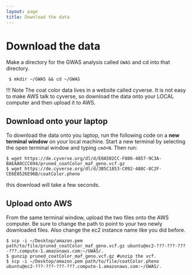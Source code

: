```yaml
---
layout: page
title: Download the data
---
```


Download the data
=================

Make a directory for the GWAS analysis called `GWAS` and cd into that directory.

```
 $ mkdir ~/GWAS && cd ~/GWAS
```
!!! Note
    The coat color data lives in a website called cyverse. It is not easy to make AWS talk to cyverse, so download the data onto your LOCAL computer and then upload it to AWS.

## Download onto your laptop

To download the data onto you laptop, run the following code on a **new terminal window** on your local machine. Start a new terminal by selecting the open terminal window and typing `cmd+N`. Then run:

```
$ wget https://de.cyverse.org/dl/d/E0A502CC-F806-4857-9C3A-BAEAA0CCC694/pruned_coatColor_maf_geno.vcf.gz
$ wget https://de.cyverse.org/dl/d/3B5C1853-C092-488C-8C2F-CE6E8526E96B/coatColor.pheno
```
this download will take a few seconds.

## Upload onto AWS
From the same terminal window, upload the two files onto the AWS computer. Be sure to change the path to point to your two newly downloaded files. Also change the ec2 instance name like you did before.

```
$ scp -i ~/Desktop/amazon.pem path/to/file/pruned_coatColor_maf_geno.vcf.gz ubuntu@ec2-???-???-???-???.compute-1.amazonaws.com:~/GWAS/.
$ gunzip pruned_coatColor_maf_geno.vcf.gz #unzip the vcf.
$ scp -i ~/Desktop/amazon.pem path/to/file/coatColor.pheno ubuntu@ec2-???-???-???-???.compute-1.amazonaws.com:~/GWAS/.
```
